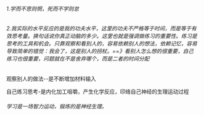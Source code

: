 ###### 1.学而不思则惘，死而不学则怠

###### 2.我实际的水平反应的是我的功夫水平，这里的功夫不严格等于时间，而是等于有效思考量。换句话说你真正动脑的多少。这里也就是强调做练习的重要性。练习是思考的工具和机会。只靠观察和看别人的，容易依赖别人的想法，依赖记忆，容易导致简单的错觉：我会了，这是别人的拐杖。==》看别人怎么想的很重要，自己练习也很重要，问题就在不是舍弃哪个，而是二者的时间分配

观察别人的做法--是不断增加材料输入

自己练习思考-是内化加工咀嚼，产生化学反应，印络自己神经的生理运动过程



###### 学习是一场智力运动，锻炼的是神经生理。



